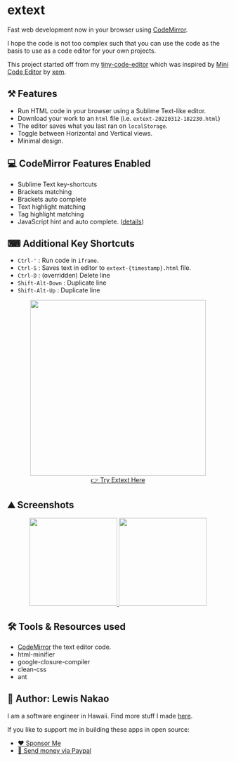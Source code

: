 # extext
Fast web development now in your browser using [CodeMirror](https://codemirror.net/).

I hope the code is not too complex such that you can use the code as the basis to use as a code editor for your own projects.

This project started off from my [tiny-code-editor](https://github.com/lewdev/tiny-code-editor) which was inspired by [Mini Code Editor](https://xem.github.io/miniCodeEditor/) by [xem](https://twitter.com/MaximeEuziere).

## ⚒️ Features
* Run HTML code in your browser using a Sublime Text-like editor.
* Download your work to an `html` file (i.e. `extext-20220312-182230.html`)
* The editor saves what you last ran on `localStorage`.
* Toggle between Horizontal and Vertical views.
* Minimal design.

## 💻 CodeMirror Features Enabled
* Sublime Text key-shortcuts
* Brackets matching
* Brackets auto complete
* Text highlight matching
* Tag highlight matching
* JavaScript hint and auto complete. ([details](https://codemirror.net/demo/complete.html))

## ⌨ Additional Key Shortcuts
* `Ctrl-'` : Run code in `iframe`.
* `Ctrl-S` : Saves text in editor to `extext-{timestamp}.html` file.
* `Ctrl-D` : (overridden) Delete line
* `Shift-Alt-Down` : Duplicate line
* `Shift-Alt-Up` : Duplicate line

<p align="center">
  <img src="https://lewdev.github.io/apps/extext/img/main-icon.png" width="400"/><br/>
  <a href="https://lewdev.github.io/apps/extext">👉 Try Extext Here</a><br/>
</p>

## ⛰ Screenshots

<p align="center">
  <a href="https://lewdev.github.io/apps/extext/screenshots/screenshot-1.png">
    <img src="https://lewdev.github.io/apps/extext/screenshots/screenshot-1.png" width="200" />
  </a>
  <a href="https://lewdev.github.io/apps/extext/screenshots/screenshot-2.png">
    <img src="https://lewdev.github.io/apps/extext/screenshots/screenshot-2.png" width="200" />
  </a>
</p>

## 🛠️ Tools & Resources used

* [CodeMirror](https://codemirror.net) the text editor code.
* html-minifier
* google-closure-compiler
* clean-css
* ant

## 👤 Author: Lewis Nakao
I am a software engineer in Hawaii. Find more stuff I made [here](https://lewdev.github.io).

If you like to support me in building these apps in open source:

* [❤️ Sponsor Me](https://github.com/sponsors/lewdev)
* [💸 Send money via Paypal](https://paypal.me/lewisnakao)

